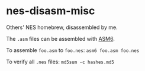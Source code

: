 # nes-disasm-misc
Others' NES homebrew, disassembled by me.

The `.asm` files can be assembled with [ASM6](https://www.romhacking.net/utilities/674/).

To assemble `foo.asm` to `foo.nes`: `asm6 foo.asm foo.nes`

To verify all `.nes` files: `md5sum -c hashes.md5`
